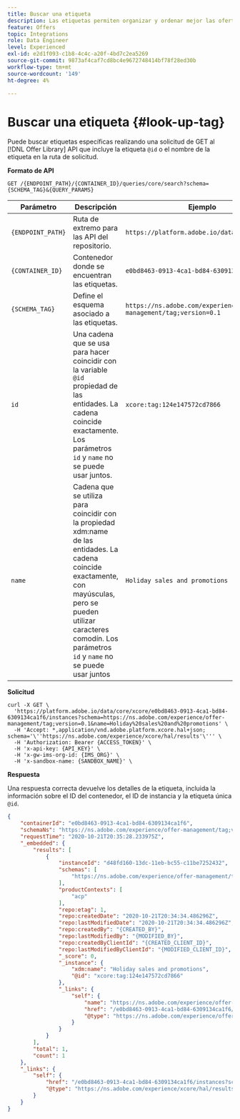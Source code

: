```yaml
---
title: Buscar una etiqueta
description: Las etiquetas permiten organizar y ordenar mejor las ofertas.
feature: Offers
topic: Integrations
role: Data Engineer
level: Experienced
exl-id: e2d1f093-c1b8-4c4c-a20f-4bd7c2ea5269
source-git-commit: 9873af4caf7cd8bc4e9672748414bf78f28ed30b
workflow-type: tm+mt
source-wordcount: '149'
ht-degree: 4%

---
```


# Buscar una etiqueta {#look-up-tag}

Puede buscar etiquetas específicas realizando una solicitud de GET al [!DNL Offer Library] API que incluye la etiqueta `@id` o el nombre de la etiqueta en la ruta de solicitud.

**Formato de API**

```http
GET /{ENDPOINT_PATH}/{CONTAINER_ID}/queries/core/search?schema={SCHEMA_TAG}&{QUERY_PARAMS}
```

| Parámetro | Descripción | Ejemplo |
| --------- | ----------- | ------- |
| `{ENDPOINT_PATH}` | Ruta de extremo para las API del repositorio. | `https://platform.adobe.io/data/core/xcore/` |
| `{CONTAINER_ID}` | Contenedor donde se encuentran las etiquetas. | `e0bd8463-0913-4ca1-bd84-6309134ca1f6` |
| `{SCHEMA_TAG}` | Define el esquema asociado a las etiquetas. | `https://ns.adobe.com/experience/offer-management/tag;version=0.1` |
| `id` | Una cadena que se usa para hacer coincidir con la variable `@id` propiedad de las entidades. La cadena coincide exactamente. Los parámetros `id` y `name` no se puede usar juntos. | `xcore:tag:124e147572cd7866` |
| `name` | Cadena que se utiliza para coincidir con la propiedad xdm:name de las entidades. La cadena coincide exactamente, con mayúsculas, pero se pueden utilizar caracteres comodín. Los parámetros `id` y `name` no se puede usar juntos | `Holiday sales and promotions` |

**Solicitud**

```shell
curl -X GET \
  'https://platform.adobe.io/data/core/xcore/e0bd8463-0913-4ca1-bd84-6309134ca1f6/instances?schema=https://ns.adobe.com/experience/offer-management/tag;version=0.1&name=Holiday%20sales%20and%20promotions' \
  -H 'Accept: *,application/vnd.adobe.platform.xcore.hal+json; schema='\''https://ns.adobe.com/experience/xcore/hal/results'\''' \
  -H 'Authorization: Bearer {ACCESS_TOKEN}' \
  -H 'x-api-key: {API_KEY}' \
  -H 'x-gw-ims-org-id: {IMS_ORG}' \
  -H 'x-sandbox-name: {SANDBOX_NAME}' \
```

**Respuesta**

Una respuesta correcta devuelve los detalles de la etiqueta, incluida la información sobre el ID del contenedor, el ID de instancia y la etiqueta única `@id`.

```json
{
    "containerId": "e0bd8463-0913-4ca1-bd84-6309134ca1f6",
    "schemaNs": "https://ns.adobe.com/experience/offer-management/tag;version=0.1",
    "requestTime": "2020-10-21T20:35:28.233975Z",
    "_embedded": {
        "results": [
            {
                "instanceId": "d48fd160-13dc-11eb-bc55-c11be7252432",
                "schemas": [
                    "https://ns.adobe.com/experience/offer-management/tag;version=0.1"
                ],
                "productContexts": [
                    "acp"
                ],
                "repo:etag": 1,
                "repo:createdDate": "2020-10-21T20:34:34.486296Z",
                "repo:lastModifiedDate": "2020-10-21T20:34:34.486296Z",
                "repo:createdBy": "{CREATED_BY}",
                "repo:lastModifiedBy": "{MODIFIED_BY}",
                "repo:createdByClientId": "{CREATED_CLIENT_ID}",
                "repo:lastModifiedByClientId": "{MODIFIED_CLIENT_ID}",
                "_score": 0,
                "_instance": {
                    "xdm:name": "Holiday sales and promotions",
                    "@id": "xcore:tag:124e147572cd7866"
                },
                "_links": {
                    "self": {
                        "name": "https://ns.adobe.com/experience/offer-management/tag;version=0.1#d48fd160-13dc-11eb-bc55-c11be7252432",
                        "href": "/e0bd8463-0913-4ca1-bd84-6309134ca1f6/instances/d48fd160-13dc-11eb-bc55-c11be7252432",
                        "@type": "https://ns.adobe.com/experience/offer-management/tag;version=0.1"
                    }
                }
            }
        ],
        "total": 1,
        "count": 1
    },
    "_links": {
        "self": {
            "href": "/e0bd8463-0913-4ca1-bd84-6309134ca1f6/instances?schema=https://ns.adobe.com/experience/offer-management/tag;version=0.1&name=Holiday%20sales%20and%20promotions",
            "@type": "https://ns.adobe.com/experience/xcore/hal/results"
        }
    }
}
```
